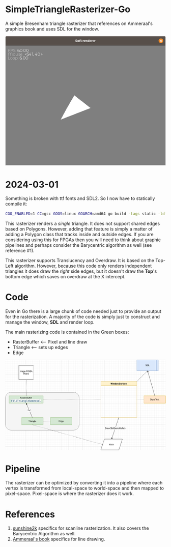 # SimpleTriangleRasterizer-Go
A simple Bresenham triangle rasterizer that references on Ammeraal's graphics book and uses SDL for the window.

![Triangle Rasterizer](TriangleRasterizer.png)

# 2024-03-01
Something is broken with ttf fonts and SDL2. So I now have to statically compile it:
```sh
CGO_ENABLED=1 CC=gcc GOOS=linux GOARCH=amd64 go build -tags static -ldflags "-s -w"
```

This rasterizer renders a *single* triangle. It does not support shared edges based on Polygons. However, adding that feature is simply a matter of adding a Polygon class that tracks inside and outside edges. If you are considering using this for FPGAs then you will need to think about graphic pipelines and perhaps consider the Barycentric algorithm as well (see reference #1).

This rasterizer supports Translucency and Overdraw. It is based on the Top-Left algorithm. However, because this code only renders independent triangles it does draw the *right* side edges, but it doesn't draw the **Top**'s bottom edge which saves on overdraw at the X intercept.

# Code
Even in Go there is a large chunk of code needed just to provide an output for the rasterization. A majority of the code is simply just to construct and manage the window, **SDL** and render loop.

The main rasterizing code is contained in the Green boxes:
- RasterBuffer  <-- Pixel and line draw
- Triangle <-- sets up edges
- Edge

![Code Diagram](SimpleTriangleRasterizer.png)

# Pipeline
The rasterizer can be optimized by converting it into a pipeline where each vertex is transformed from local-space to world-space and then mapped to pixel-space. Pixel-space is where the rasterizer does it work.

# References
1) [sunshine2k](http://www.sunshine2k.de/coding/java/TriangleRasterization/TriangleRasterization.html) specifics for scanline rasterization. It also covers the Barycentric Algorithm as well.
2) [Ammeraal's book](https://smile.amazon.com/Computer-Graphics-Java-Programmers-Ammeraal/dp/0470031603/ref=sr_1_1?dchild=1&keywords=leen+ammeraal+graphics&qid=1625413592&sr=8-1) specifics for line drawing.

